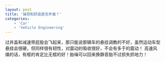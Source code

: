 ```yaml
---
layout: post
title: '操控和舒适是否矛盾？'
categories:
    - 'Car'
    - 'Vehicle Engineering'
---
```


过井盖和减速带屁股会飞起来，那只能说那辆车的悬挂调教的不好，虽然运动车型悬挂会很硬，但同样很有韧性，对震动的吸收很好，不会有多于的震动！
高速风燥的话，有框的肯定比无框的好！胎噪可以回来换静音胎不过损失抓地力！